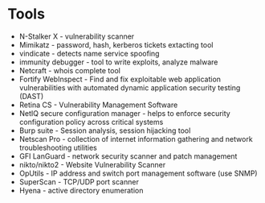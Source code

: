 # Tools

- N-Stalker X - vulnerability scanner
- Mimikatz - password, hash, kerberos tickets extacting tool
- vindicate - detects name service spoofing
- immunity debugger - tool to write exploits, analyze malware
- Netcraft - whois complete tool
- Fortify WebInspect - Find and fix exploitable web application vulnerabilities with automated dynamic application security testing (DAST)
- Retina CS - Vulnerability Management Software
- NetIQ secure configuration manager - helps to enforce security configuration policy across critical systems
- Burp suite - Session analysis, session hijacking tool
- Netscan Pro - collection of internet information gathering and network troubleshooting utilities 
- GFI LanGuard - network security scanner and patch management
- nikto/nikto2 - Website Vulnerability Scanner
- OpUtils - IP address and switch port management software (use SNMP)
- SuperScan - TCP/UDP port scanner
- Hyena - active directory enumeration